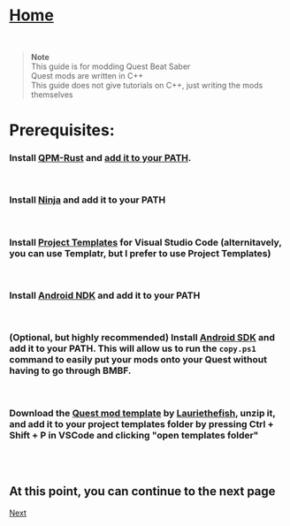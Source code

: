 # [Home](/index.html)  
<br/>

> **Note**  
> This guide is for modding Quest Beat Saber  
> Quest mods are written in C++  
> This guide does not give tutorials on C++, just writing the mods themselves

# Prerequisites:
### Install [QPM-Rust](https://github.com/RedBrumbler/QuestPackageManager-Rust/actions) and [add it to your PATH](https://helpdeskgeek.com/windows-10/add-windows-path-environment-variable/). 
<br/>

### Install [Ninja](https://github.com/ninja-build/ninja/releases) and add it to your PATH
<br/>

### Install [Project Templates](https://marketplace.visualstudio.com/items?itemName=cantonios.project-templates) for Visual Studio Code (alternitavely, you can use Templatr, but I prefer to use Project Templates)
<br/>

### Install [Android NDK](https://developer.android.com/ndk/downloads) and add it to your PATH
<br/>

### (Optional, but highly recommended) Install [Android SDK](https://developer.android.com/studio/releases/platform-tools#downloads) and add it to your PATH. This will allow us to run the `copy.ps1` command to easily put your mods onto your Quest without having to go through BMBF.
<br/>

### Download the [Quest mod template](https://github.com/Lauriethefish/quest-mod-template/releases/download/0.5.0/quest-mod-template.zip) by [Lauriethefish](https://github.com/Lauriethefish), unzip it, and add it to your project templates folder by pressing Ctrl + Shift + P in VSCode and clicking "open templates folder"
<br/>
<br/>

## At this point, you can continue to the next page
[Next](./updating-your-modjson.md)